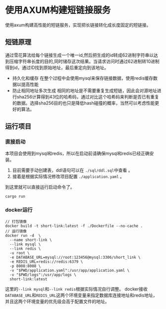 # 使用AXUM构建短链接服务

使用axum构建高性能的短链服务，实现把长链接转化成长度固定的短链接。

## 短链原理
通过雪花算法给每个链接生成一个唯一id,然后把生成的id转成62进制字符串以达到压缩字符串长度的目的,同时储存这次结果。当请求访问时通过62进制转10进制得到id，通过ID找到原始地址，最后重定向到该地址。

 - 持久化和缓存
 在整个过程中会使用mysql来保存链接数据，使用redis缓存数据以提高性能
 - 防止相同地址多次生成
 相同的地址是不需要重复生成短链，因此会对源地址进行sha256计算得到43位的哈希码，通过对比这个哈希码来判断是否已有重复的数据。选择sha256目的也只是降低hash碰撞的概率，当然可以考虑性能更好的算法。

## 运行项目
### 直接启动
本项目会使用到mysql和redis，所以在启动前请确保mysql和redis已经正确安装。 
1. 目前需要手动创建表，ddl语句可以在 `./sql/ddl.sql`中查看 。 
2. 接着是根据实际情况修改项目配置 `./application.yaml` 。 

到这里就可以直接运行启动命令了。
```shell
cargo run
```
### docker运行
```shell
// 打包镜像
docker build -t short-link:latest -f ./Dockerfile --no-cache .
// 运行镜像
docker run -d  \
  --name short-link \
  --link mysql \
  --link redis \
  -u root \
  -e DATABASE_URL=mysql://root:123456@mysql:3306/short_link \
  -e REDIS_URL=redis://redis:6379 \
  -p 8008:8008 \
  -v "$PWD/application.yaml":/usr/app/application.yaml \
  -v "$PWD/logs":/usr/app/logs \
  short-link:latest
```
这里的`--link mysql`和`--link redis`根据实际情况自行调整。
docker接收`DATABASE_URL`和`REDIS_URL`这两个环境变量来指定数据库连接地址和redis地址，并且这两个环境变量的优先级会高于配置文件的地址。